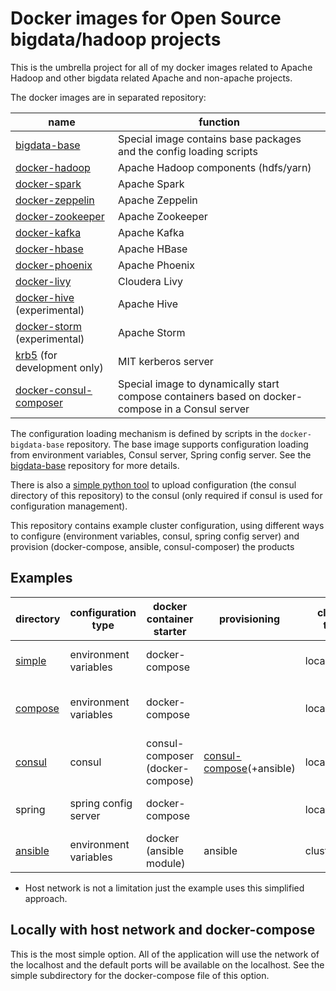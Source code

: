 # Docker images for Open Source bigdata/hadoop projects

This is the umbrella project for all of my docker images related to Apache Hadoop and other bigdata related Apache and non-apache projects.

The docker images are in separated repository:

| name                                                                     | function                                                                 |
|--------------------------------------------------------------------------|--------------------------------------------------------------------------|
| [bigdata-base](https://github.com/elek/docker-bigdata-base)              | Special image contains base packages and the config loading scripts      |    
| [docker-hadoop](https://github.com/elek/docker-hadoop)                   | Apache Hadoop components (hdfs/yarn)
| [docker-spark](https://github.com/elek/docker-spark)                     | Apache Spark
| [docker-zeppelin](https://github.com/elek/docker-zeppelin)               | Apache Zeppelin
| [docker-zookeeper](https://github.com/elek/docker-zookeeper)             | Apache Zookeeper
| [docker-kafka](https://github.com/elek/docker-kafka)                     | Apache Kafka
| [docker-hbase](https://github.com/elek/docker-hbase)                     | Apache HBase
| [docker-phoenix](https://github.com/elek/docker-phoenix)                 | Apache Phoenix
| [docker-livy](https://github.com/elek/docker-livy)                       | Cloudera Livy
| [docker-hive](https://github.com/elek/docker-hive) (experimental)        | Apache Hive
| [docker-storm](https://github.com/elek/docker-storm) (experimental)      | Apache Storm
| [krb5](https://github.com/elek/docker-krb5) (for development only)       | MIT kerberos server
| [docker-consul-composer](https://github.com/elek/docker-consul-composer) | Special image to dynamically start compose containers based on docker-compose in a Consul server

The configuration loading mechanism is defined by scripts in the `docker-bigdata-base` repository. The base image supports configuration loading from environment variables, Consul server, Spring config server. See the [bigdata-base](https://github.com/elek/docker-bigdata-base) repository for more details.

There is also a [simple python tool][consync] to upload configuration (the consul directory of this repository) to the consul (only required if consul is used for configuration management).

This repository contains example cluster configuration, using different ways to configure (environment variables, consul, spring config server) and provision (docker-compose, ansible, consul-composer) the products

## Examples

| directory              | configuration type    | docker container starter        | provisioning                                  | cluster type  | network (*)
|------------------------|-----------------------|---------------------------------|-----------------------------------------------|---------------|------------------
| [simple][simple]       | environment variables | docker-compose                  |                                               | local         | Using host network
| [compose][compose]     | environment variables | docker-compose                  |                                               | local         | Using dedicated docker network
| [consul][consulconfig] | consul                | consul-composer (docker-compose)|  [consul-compose][consulcompose](+ansible)    | local/cluster | Using host network
| spring                 | spring config server  | docker-compose                  |                                               | local/cluster | Using host network
| [ansible][ansible]     | environment variables | docker (ansible module)         | ansible                                       | cluster       | Using host network

* Host network is not a limitation just the example uses this simplified approach.

## Locally with host network and docker-compose

This is the most simple option. All of the application will use the network of the localhost and the default ports will be available on the localhost. See the simple subdirectory for the docker-compose file of this option.

[simple]: https://github.com/elek/bigdata-docker/blob/master/simple/README.md
[compose]: https://github.com/elek/bigdata-docker/blob/master/compose/README.md
[ansible]: https://github.com/elek/bigdata-docker/blob/master/ansible/README.md
[consulconfig]: https://github.com/elek/bigdata-docker/blob/master/consul/README.md
[consulcompose]: https://github.com/elek/docker-consul-compose
[consync]: https://github.com/elek/consync
